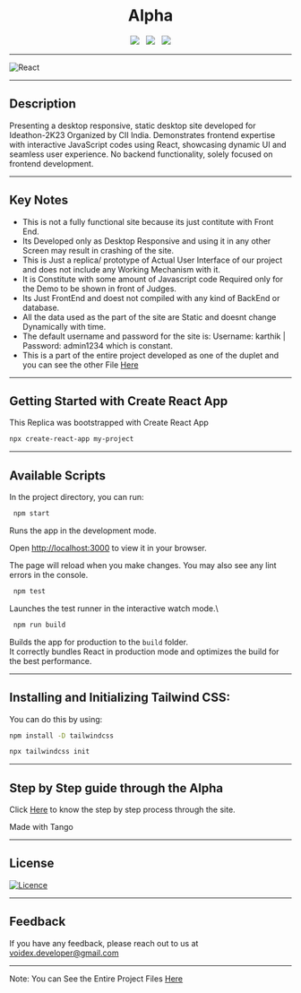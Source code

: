 <h1 align='center'>Alpha</h1> 

<div align='center'>
  <a><img src="https://img.shields.io/badge/react-%2320232a.svg?style=for-the-badge&logo=react&logoColor=%2361DAFB"></a> &nbsp;
  <a><img src="https://img.shields.io/badge/tailwindcss-%2338B2AC.svg?style=for-the-badge&logo=tailwind-css&logoColor=white"></a> &nbsp;
  <a><img src="https://img.shields.io/badge/javascript-%23323330.svg?style=for-the-badge&logo=javascript&logoColor=%23F7DF1E"></a>
</div>

------------------------

![React](https://github.com/k-arthik-r/Alpha/assets/111432615/df8c11d1-4a1c-488f-989a-09a476705b27)

---------------------------

## Description
Presenting a desktop responsive, static desktop site developed for Ideathon-2K23 Organized by CII India. Demonstrates frontend expertise with interactive JavaScript codes using React, showcasing dynamic UI and seamless user experience. No backend functionality, solely focused on frontend development.

-----------------------------
## Key Notes
* This is not a fully functional site because its just contitute with Front End.
* Its Developed only as Desktop Responsive and using it in any other Screen may result in crashing of the site.
* This is Just a replica/ prototype of Actual User Interface of our project and does not include any Working Mechanism with it.
* It is Constitute with some amount of Javascript code Required only for the Demo to be shown in front of Judges.
* Its Just FrontEnd and doest not compiled with any kind of BackEnd or database.
* All the data used as the part of the site are Static and doesnt change Dynamically with time.
* The default username and password for the site is: Username: karthik | Password: admin1234 which is constant.
* This is a part of the entire project developed as one of the duplet and you can see the other File [Here](https://github.com/k-arthik-r/AlphaShop)
 
 -----------------------------
 
## Getting Started with Create React App

This Replica was bootstrapped with Create React App

```bash
npx create-react-app my-project
```

------------------------------

## Available Scripts

In the project directory, you can run:

```bash
 npm start
```

Runs the app in the development mode.

Open [http://localhost:3000](http://localhost:3000) to view it in your browser.

The page will reload when you make changes.
You may also see any lint errors in the console.

```bash
 npm test
```

Launches the test runner in the interactive watch mode.\

```bash
 npm run build
```

Builds the app for production to the `build` folder.\
It correctly bundles React in production mode and optimizes the build for the best performance.

----------------------------------------

## Installing and Initializing Tailwind CSS:

You can do this by using:

```bash
npm install -D tailwindcss

npx tailwindcss init

```
-------------------------

## Step by Step guide through the Alpha

Click [Here](https://app.tango.us/app/workflow/Navigating-the-Karthik-Login-and-User-Info-Forms-2cff24d253a145d0a598447c5313339b) to know the step by step process through the site.

Made with Tango

--------------------------

## License

[![Licence](https://img.shields.io/github/license/Ileriayo/markdown-badges?style=for-the-badge)](./LICENSE)

----------------------------

## Feedback
If you have any feedback, please reach out to us at voidex.developer@gmail.com

-----------------------------

Note: You can See the Entire Project Files [Here](/Project_Files/)
